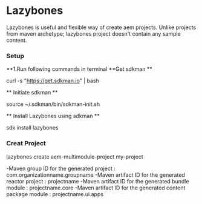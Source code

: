 # Lazybones
Lazybones is useful and flexible way of create aem projects. Unlike projects from maven archetype; lazybones project doesn't contain any sample content.

### Setup ###

**1.Run following commands in terminal
**Get sdkman **


curl -s "https://get.sdkman.io" | bash 

** Initiate sdkman **


source ~/.sdkman/bin/sdkman-init.sh


** Install Lazybones using sdkman **

sdk install lazybones



### Creat Project ###

lazybones create aem-multimodule-project my-project

-Maven group ID for the generated project : com.organizationname.groupname
-Maven artifact ID for the generated reactor project : projectname
-Maven artifact ID for the generated bundle module : projectname.core
-Maven artifact ID for the generated content package module : projectname.ui.apps





